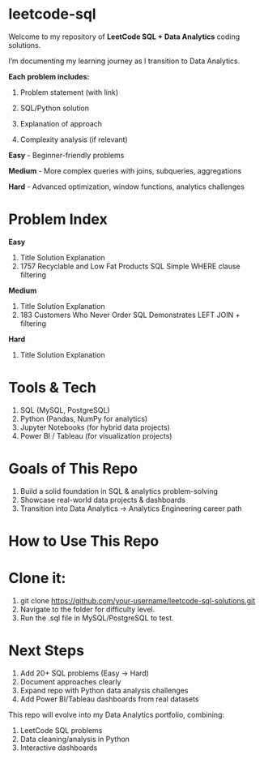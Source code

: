 # leetcode-sql
Welcome to my repository of **LeetCode SQL + Data Analytics** coding solutions.

I’m documenting my learning journey as I transition to Data Analytics. 

**Each problem includes:**
​ 
 1. Problem statement (with link)
 
 2. SQL/Python solution
 
 3. Explanation of approach
 
 4. Complexity analysis (if relevant)

  **Easy** - Beginner-friendly problems
  
  **Medium** - More complex queries with joins, subqueries, aggregations
  
  **Hard** - Advanced optimization, window functions, analytics challenges

# Problem Index
**Easy**
1. Title Solution Explanation
2. 1757 Recyclable and Low Fat Products SQL Simple WHERE clause filtering
   
**Medium**
1. Title Solution Explanation
2. 183 Customers Who Never Order SQL Demonstrates LEFT JOIN + filtering
   
**Hard**
1. Title Solution Explanation

# Tools & Tech
1. SQL (MySQL, PostgreSQL)
2. Python (Pandas, NumPy for analytics)
3. Jupyter Notebooks (for hybrid data projects)
4. Power BI / Tableau (for visualization projects)

# Goals of This Repo
1. Build a solid foundation in SQL & analytics problem-solving
2. Showcase real-world data projects & dashboards
3. Transition into Data Analytics → Analytics Engineering career path

# How to Use This Repo
# Clone it:
1. git clone https://github.com/your-username/leetcode-sql-solutions.git
2. Navigate to the folder for difficulty level.
3. Run the .sql file in MySQL/PostgreSQL to test.

# Next Steps
1. Add 20+ SQL problems (Easy → Hard)
2. Document approaches clearly
3. Expand repo with Python data analysis challenges
4. Add Power BI/Tableau dashboards from real datasets

This repo will evolve into my Data Analytics portfolio, combining:
1. LeetCode SQL problems
2. Data cleaning/analysis in Python
3. Interactive dashboards
